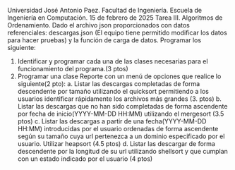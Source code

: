 Universidad José Antonio Paez. 
Facultad de Ingeniería. 
Escuela de Ingeniería en Computación. 
15 de febrero de 2025 
Tarea III. Algoritmos de Ordenamiento. 
Dado el archivo json proporcionados con datos referenciales: descargas.json 
(El equipo tiene permitido modificar los datos para hacer pruebas) y la función de 
carga de datos. Programar los siguiente: 
1. Identificar y programar cada una de las clases necesarias para el 
funcionamiento del programa.(3 ptos) 
2. Programar una clase Reporte con un menú de opciones que realice lo 
siguiente(2 pto): 
a. Listar las descargas completadas de forma descendente por  tamaño 
utilizando el quicksort permitiendo a los usuarios identificar 
rápidamente los archivos más grandes (3. ptos) 
b. Listar las descargas que no han sido completadas de forma 
ascendente por  fecha de inicio(YYYY-MM-DD HH:MM) utilizando el 
mergesort (3.5 ptos) 
c. Listar las descargas a partir de una fecha(YYYY-MM-DD HH:MM) 
introducidas por el usuario ordenadas de forma ascendente según su 
tamaño cuya url pertenezca a un dominio especificado por el usuario. 
Utilizar heapsort (4.5 ptos) 
d. Listar las descargar de forma descendente por la longitud de su url 
utilizando shellsort y que cumplan con un estado indicado por el 
usuario (4 ptos) 
